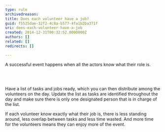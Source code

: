 ```yaml
---
type: rule
archivedreason: 
title: Does each volunteer have a job?
guid: f5525dae-32f2-4c8a-b577-4fa1b2ba371f
uri: does-each-volunteer-have-a-job
created: 2014-12-31T00:32:52.0000000Z
authors: []
related: []
redirects: []

---
```



<p>A successful event happens when all the actors know what their role is.&#160;</p>
<br><excerpt class='endintro'></excerpt><br>
<p>Have a list of tasks and jobs ready, which you can then distribute among the volunteers on the day. Update the list as tasks are identified throughout the day and make sure there is only one designated person that is in charge of the list. ​</p><p>If each volunteer know exactly what their job is, there is less standing around, less overlap between tasks and less time wasted. And more time for the volunteers means they can enjoy more of the event.&#160;</p>


